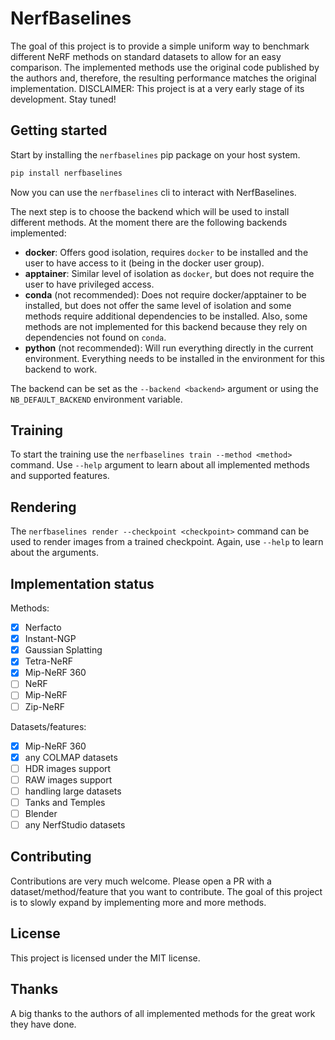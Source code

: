 # NerfBaselines
The goal of this project is to provide a simple uniform way to benchmark different NeRF methods on standard datasets to allow for an easy comparison.
The implemented methods use the original code published by the authors and, therefore, the resulting performance matches the original implementation.
DISCLAIMER: This project is at a very early stage of its development. Stay tuned!

## Getting started
Start by installing the `nerfbaselines` pip package on your host system.
```bash
pip install nerfbaselines
```
Now you can use the `nerfbaselines` cli to interact with NerfBaselines.

The next step is to choose the backend which will be used to install different methods. At the moment there are the following backends implemented:
- **docker**: Offers good isolation, requires `docker` to be installed and the user to have access to it (being in the docker user group).
- **apptainer**: Similar level of isolation as `docker`, but does not require the user to have privileged access.
- **conda** (not recommended): Does not require docker/apptainer to be installed, but does not offer the same level of isolation and some methods require additional
dependencies to be installed. Also, some methods are not implemented for this backend because they rely on dependencies not found on `conda`.
- **python** (not recommended): Will run everything directly in the current environment. Everything needs to be installed in the environment for this backend to work.

The backend can be set as the `--backend <backend>` argument or using the `NB_DEFAULT_BACKEND` environment variable.

## Training
To start the training use the `nerfbaselines train --method <method>` command. Use `--help` argument to learn about all implemented methods and supported features.

## Rendering
The `nerfbaselines render --checkpoint <checkpoint>` command can be used to render images from a trained checkpoint. Again, use `--help` to learn about the arguments.

## Implementation status
Methods:
- [x] Nerfacto
- [x] Instant-NGP
- [x] Gaussian Splatting
- [x] Tetra-NeRF
- [x] Mip-NeRF 360
- [ ] NeRF
- [ ] Mip-NeRF
- [ ] Zip-NeRF

Datasets/features:
- [x] Mip-NeRF 360
- [x] any COLMAP datasets
- [ ] HDR images support
- [ ] RAW images support
- [ ] handling large datasets
- [ ] Tanks and Temples
- [ ] Blender
- [ ] any NerfStudio datasets

## Contributing
Contributions are very much welcome. Please open a PR with a dataset/method/feature that you want to contribute. The goal of this project is to slowly expand by implementing more and more methods.

## License
This project is licensed under the MIT license.

## Thanks
A big thanks to the authors of all implemented methods for the great work they have done.
